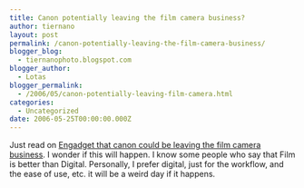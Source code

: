 ```yaml
---
title: Canon potentially leaving the film camera business?
author: tiernano
layout: post
permalink: /canon-potentially-leaving-the-film-camera-business/
blogger_blog:
  - tiernanophoto.blogspot.com
blogger_author:
  - Lotas
blogger_permalink:
  - /2006/05/canon-potentially-leaving-film-camera.html
categories:
  - Uncategorized
date: 2006-05-25T00:00:00.000Z  
---
```

Just read on [Engadget that canon could be leaving the film camera business][1]. I wonder if this will happen. I know some people who say that Film is better than Digital. Personally, I prefer digital, just for the workflow, and the ease of use, etc. it will be a weird day if it happens.

 [1]: http://www.engadget.com/2006/05/25/canon-may-quit-film-camera-business/